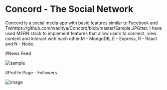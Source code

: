 # Concord -  The Social Network

Concord is a social media app with basic features similar to Facebook and Twihttps://github.com/waditya/Concord/blob/master/Sample.JPGtter. I have used MERN stack to implement features that allow users to connect, view content and interact with each other.M - MongoDB, E - Express, R - React and N - Node.

#News Feed

![sample](https://user-images.githubusercontent.com/4469379/44684643-367a0d80-aa0f-11e8-8e03-683505ca6125.JPG)


#Profile Page - Followers

![image](https://user-images.githubusercontent.com/4469379/44684756-7f31c680-aa0f-11e8-90e3-c3996c006072.png)



